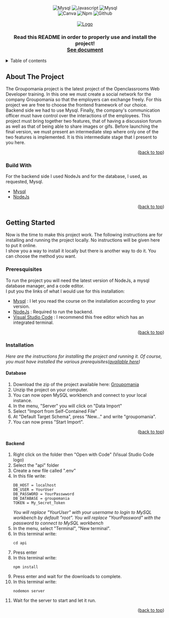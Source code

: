 <!-- PROJECT SHIELDS -->
<div align="center">
<img alt="Mysql" src="https://img.shields.io/badge/Code-NodeJs-529e41?style=for-the-badge&logo=node.js"/>
<img alt="Javascript" src="https://img.shields.io/badge/Code-JavaScript-F7DF1E?style=for-the-badge&logo=javascript"/>
<img alt="Mysql" src="https://img.shields.io/badge/Code-Mysql-00758F?style=for-the-badge&logo=mysql"/><br>
<img alt="Canva" src="https://img.shields.io/badge/Tools-Canva-0CBEC8?style=for-the-badge&logo=canva"/>
<img alt="Npm" src="https://img.shields.io/badge/Tools-NPM-CC3534?style=for-the-badge&logo=npm"/>
<img alt="Github" src="https://img.shields.io/badge/Tools-GitHub-1B1F23?style=for-the-badge&logo=github"/>
</div>

<!-- PROJECT LOGO -->
<br />
<div align="center">
  <a href="https://github.com/jonylordagonie/QuentinMoreau_7_01042022">
    <img src="https://user.oc-static.com/upload/2019/09/04/15676009353158_image2.png" alt="Logo">
  </a>

  <h3 align="center"Create a corporate social network</h3>

  <p align="center">
    Read this README in order to properly use and install the project!
    <br />
    <a href="https://github.com/jonylordagonie/QuentinMoreau_7_01042022/blob/main/README.md"><strong>See document</strong></a>
  </p>
</div>

<!-- TABLE OF CONTENTS -->
<details>
  <summary>Table of contents</summary>
  <ol>
    <li>
      <a href="#about-the-project">About The Project</a>
      <ul>
        <li><a href="#build-with">Build With</a></li>
      </ul>
    </li>
    <li>
      <a href="#getting-started">Getting Started</a>
      <ul>
        <li><a href="#preresquisites">Preresquisites</a></li>
        <li>
          <a href="#installation">Installation</a>
          <ul>
             <li><a href="#database">Database</a></li>
            <li><a href="#backend">Backend</a></li>
          </ul>
        </li>
      </ul>
    </li>
  </ol>
</details>

<!-- ABOUT THE PROJECT -->
## About The Project

The Groupomania project is the latest project of the Openclassrooms Web Developer training.
In this one we must create a social network for the company Groupomania so that the employers can exchange freely.
For this project we are free to choose the frontend framework of our choice. Backend side we had to use Mysql.
Finally, the company's communication officer must have control over the interactions of the employees.
This project must bring together two features, that of having a discussion forum as well as that of being able to share images or gifs.
Before launching the final version, we must present an intermediate step where only one of the two features is implemented.
It is this intermediate stage that I present to you here.

<p align="right">(<a href="#top">back to top</a>)</p>

### Build With

For the backend side I used NodeJs and for the database, I used, as requested, Mysql.

* [Mysql](https://www.mysql.com/fr/)
* [NodeJs](https://nodejs.org/fr/)

<p align="right">(<a href="#top">back to top</a>)</p>

<!-- GETTING STARTED -->
## Getting Started

Now is the time to make this project work. The following instructions are for installing and running the project locally. No instructions will be given here to put it online.<br>
I show you a way to install it locally but there is another way to do it. You can choose the method you want.

### Preresquisites

To run the project you will need the latest version of NodeJs, a mysql database manager, and a code editor.<br>
I put you the links of what I would use for this installation:

* [Mysql](https://openclassrooms.com/fr/courses/6971126-implementez-vos-bases-de-donnees-relationnelles-avec-sql/7152681-installez-le-sgbd-mysql) : I let you read the course on the installation according to your version.
* [NodeJs](https://nodejs.org/en/) : Required to run the backend.
* [Visual Studio Code](https://code.visualstudio.com/) : I recommend this free editor which has an integrated terminal.

<p align="right">(<a href="#top">back to top</a>)</p>

### Installation

_Here are the instructions for installing the project and running it. Of course, you must have installed the various prerequisites(<a href="#preresquisites">available here</a>)_

#### Database

1. Download the zip of the project available here: <a href="https://github.com/jonylordagonie/QuentinMoreau_7_01042022">Groupomania</a>
2. Unzip the project on your computer.
3. You can now open MySQL workbench and connect to your local instance.
4. In the menu, "Server" you will click on "Data Import"
6. Select "Import from Self-Contained File"
7. At "Default Target Schema", press "New..." and write "groupomania".
8. You can now press "Start Import".

<p align="right">(<a href="#top">back to top</a>)</p>

#### Backend

1. Right click on the folder then "Open with Code" (Visual Studio Code logo)
2. Select the "api" folder
3. Create a new file called ".env"
4. In this file write:
   ```.env
   DB_HOST = localhost
   DB_USER = YourUser
   DB_PASSWORD = YourPasswword
   DB_DATABASE = groupomania
   TOKEN = My_Secret_Token
   ```
   _You will replace "YourUser" with your username to login to MySQL workbench by default "root". You will replace "YourPassword" with the password to connect to MySQL workbench_
5. In the menu, select "Terminal", "New terminal".
6. In this terminal write:
   ```npm
   cd api
   ```
7. Press enter
8. In this terminal write:
   ```npm
   npm install
   ```
 9. Press enter and wait for the downloads to complete.
10. In this terminal write:
    ```npm
    nodemon server
    ```
 11. Wait for the server to start and let it run.

<p align="right">(<a href="#top">back to top</a>)</p>
